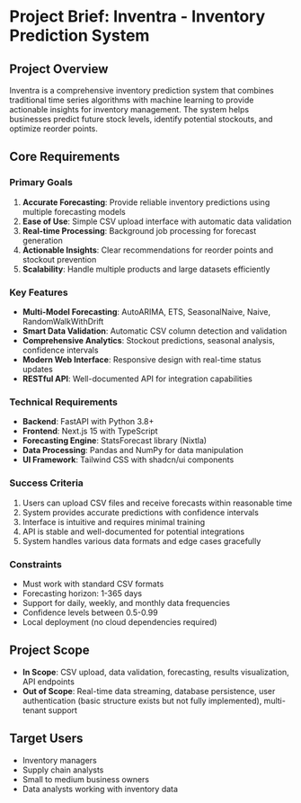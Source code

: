 # Project Brief: Inventra - Inventory Prediction System

## Project Overview
Inventra is a comprehensive inventory prediction system that combines traditional time series algorithms with machine learning to provide actionable insights for inventory management. The system helps businesses predict future stock levels, identify potential stockouts, and optimize reorder points.

## Core Requirements

### Primary Goals
1. **Accurate Forecasting**: Provide reliable inventory predictions using multiple forecasting models
2. **Ease of Use**: Simple CSV upload interface with automatic data validation
3. **Real-time Processing**: Background job processing for forecast generation
4. **Actionable Insights**: Clear recommendations for reorder points and stockout prevention
5. **Scalability**: Handle multiple products and large datasets efficiently

### Key Features
- **Multi-Model Forecasting**: AutoARIMA, ETS, SeasonalNaive, Naive, RandomWalkWithDrift
- **Smart Data Validation**: Automatic CSV column detection and validation
- **Comprehensive Analytics**: Stockout predictions, seasonal analysis, confidence intervals
- **Modern Web Interface**: Responsive design with real-time status updates
- **RESTful API**: Well-documented API for integration capabilities

### Technical Requirements
- **Backend**: FastAPI with Python 3.8+
- **Frontend**: Next.js 15 with TypeScript
- **Forecasting Engine**: StatsForecast library (Nixtla)
- **Data Processing**: Pandas and NumPy for data manipulation
- **UI Framework**: Tailwind CSS with shadcn/ui components

### Success Criteria
1. Users can upload CSV files and receive forecasts within reasonable time
2. System provides accurate predictions with confidence intervals
3. Interface is intuitive and requires minimal training
4. API is stable and well-documented for potential integrations
5. System handles various data formats and edge cases gracefully

### Constraints
- Must work with standard CSV formats
- Forecasting horizon: 1-365 days
- Support for daily, weekly, and monthly data frequencies
- Confidence levels between 0.5-0.99
- Local deployment (no cloud dependencies required)

## Project Scope
- **In Scope**: CSV upload, data validation, forecasting, results visualization, API endpoints
- **Out of Scope**: Real-time data streaming, database persistence, user authentication (basic structure exists but not fully implemented), multi-tenant support

## Target Users
- Inventory managers
- Supply chain analysts
- Small to medium business owners
- Data analysts working with inventory data
